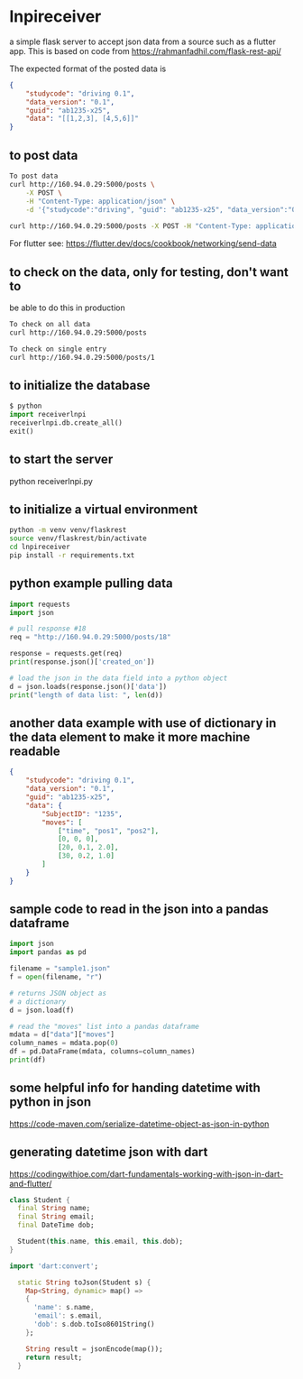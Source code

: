 # lnpireceiver
a simple flask server to accept json data from a source such as a flutter app.
This is based on code from https://rahmanfadhil.com/flask-rest-api/


The expected format of the posted data is
```json
{
	"studycode": "driving 0.1",
	"data_version": "0.1",
	"guid": "ab1235-x25",
	"data": "[[1,2,3], [4,5,6]]"
}
```
## to post data
```bash
To post data
curl http://160.94.0.29:5000/posts \
    -X POST \
    -H "Content-Type: application/json" \
    -d '{"studycode":"driving", "guid": "ab1235-x25", "data_version":"0.1", "data":"[[1,2,3], [4,5,6]]"}'
    
curl http://160.94.0.29:5000/posts -X POST -H "Content-Type: application/json" -d '{"studycode":"driving", "guid": "ab1235-x25", "data_version":"0.1", "data":"[[1,2,3], [4,5,6]]"}'
```
For flutter see:  https://flutter.dev/docs/cookbook/networking/send-data

## to check on the data, only for testing, don't want to
be able to do this in production
```bash
To check on all data
curl http://160.94.0.29:5000/posts

To check on single entry
curl http://160.94.0.29:5000/posts/1
```

## to initialize the  database
```python
$ python
import receiverlnpi
receiverlnpi.db.create_all()
exit()
```

## to start the  server
python receiverlnpi.py


## to initialize a virtual environment
```bash
python -m venv venv/flaskrest
source venv/flaskrest/bin/activate
cd lnpireceiver
pip install -r requirements.txt
```

## python example pulling data
```python
import requests
import json

# pull response #18
req = "http://160.94.0.29:5000/posts/18"

response = requests.get(req)
print(response.json()['created_on'])

# load the json in the data field into a python object
d = json.loads(response.json()['data'])
print("length of data list: ", len(d))
```

## another data example with use of dictionary in the data element to make it more machine readable
```json
{
	"studycode": "driving 0.1",
	"data_version": "0.1",
	"guid": "ab1235-x25",
	"data": {
  		"SubjectID": "1235",
		"moves": [
			["time", "pos1", "pos2"],
			[0, 0, 0],
			[20, 0.1, 2.0],
			[30, 0.2, 1.0]
		]
	}
}
```

## sample code to read in the json into a pandas dataframe
```python
import json
import pandas as pd

filename = "sample1.json"
f = open(filename, "r")

# returns JSON object as  
# a dictionary 
d = json.load(f) 

# read the "moves" list into a pandas dataframe
mdata = d["data"]["moves"]
column_names = mdata.pop(0)
df = pd.DataFrame(mdata, columns=column_names)
print(df)
```
## some helpful info for handing datetime with python in json
https://code-maven.com/serialize-datetime-object-as-json-in-python
## generating datetime json with dart
https://codingwithjoe.com/dart-fundamentals-working-with-json-in-dart-and-flutter/
```dart
class Student {
  final String name;
  final String email;
  final DateTime dob;

  Student(this.name, this.email, this.dob);
} 

import 'dart:convert';

  static String toJson(Student s) {
    Map<String, dynamic> map() =>
    {
      'name': s.name,
      'email': s.email,
      'dob': s.dob.toIso8601String()
    };

    String result = jsonEncode(map());
    return result;
  }

```
